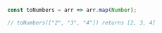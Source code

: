 ~~~ javascript
const toNumbers = arr => arr.map(Number);

// toNumbers(["2", "3", "4"]) returns [2, 3, 4]
~~~